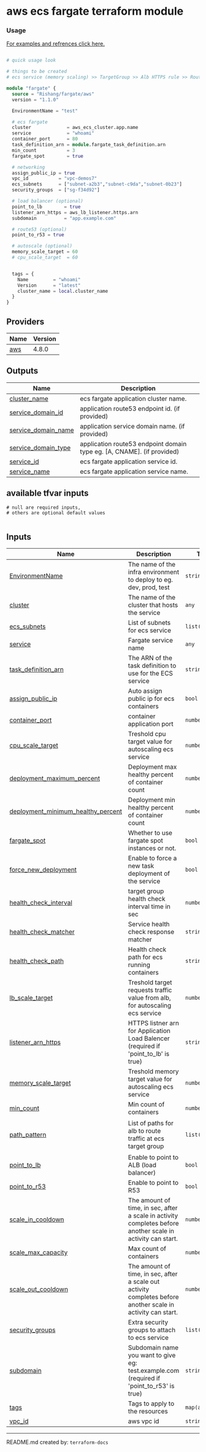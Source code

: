 <!-- BEGIN_TF_DOCS -->
# aws ecs fargate terraform module

### Usage

[For examples and refrences click here.](https://github.com/Rishang/terraform-aws-fargate/tree/main/examples)




```terraform

# quick usage look

# things to be created
# ecs service (memory scaling) >> TargetGroup >> Alb HTTPS rule >> Route53 >> app.example.com

module "fargate" {
  source = "Rishang/fargate/aws"
  version = "1.1.0"

  EnvironmentName = "test"

  # ecs fargate
  cluster             = aws_ecs_cluster.app.name
  service             = "whoami"
  container_port      = 80
  task_definition_arn = module.fargate_task_definition.arn
  min_count           = 3
  fargate_spot        = true

  # networking
  assign_public_ip = true
  vpc_id           = "vpc-demos7"
  ecs_subnets      = ["subnet-a2b3","subnet-c9da","subnet-0b23"]
  security_groups  = ["sg-f34d92"]

  # load balancer (optional)
  point_to_lb        = true
  listener_arn_https = aws_lb_listener.https.arn
  subdomain          = "app.example.com"

  # route53 (optional)
  point_to_r53 = true

  # autoscale (optional)
  memory_scale_target = 60
  # cpu_scale_target  = 60


  tags = {
    Name         = "whoami"
    Version      = "latest"
    cluster_name = local.cluster_name
  }
}
```


## Providers

| Name | Version |
|------|---------|
| <a name="provider_aws"></a> [aws](#provider\_aws) | 4.8.0 |

## Outputs

| Name | Description |
|------|-------------|
| <a name="output_cluster_name"></a> [cluster\_name](#output\_cluster\_name) | ecs fargate application cluster name. |
| <a name="output_service_domain_id"></a> [service\_domain\_id](#output\_service\_domain\_id) | application route53 endpoint id. (if provided) |
| <a name="output_service_domain_name"></a> [service\_domain\_name](#output\_service\_domain\_name) | application service domain name. (if provided) |
| <a name="output_service_domain_type"></a> [service\_domain\_type](#output\_service\_domain\_type) | application route53 endpoint domain type eg. [A, CNAME]. (if provided) |
| <a name="output_service_id"></a> [service\_id](#output\_service\_id) | ecs fargate application service id. |
| <a name="output_service_name"></a> [service\_name](#output\_service\_name) | ecs fargate application service name. |

## available tfvar inputs

```hcl
# null are required inputs,
# others are optional default values


```

## Inputs

| Name | Description | Type | Default | Required |
|------|-------------|------|---------|:--------:|
| <a name="input_EnvironmentName"></a> [EnvironmentName](#input\_EnvironmentName) | The name of the infra environment to deploy to eg. dev, prod, test | `string` | n/a | yes |
| <a name="input_cluster"></a> [cluster](#input\_cluster) | The name of the cluster that hosts the service | `any` | n/a | yes |
| <a name="input_ecs_subnets"></a> [ecs\_subnets](#input\_ecs\_subnets) | List of subnets for ecs service | `list(string)` | n/a | yes |
| <a name="input_service"></a> [service](#input\_service) | Fargate service name | `any` | n/a | yes |
| <a name="input_task_definition_arn"></a> [task\_definition\_arn](#input\_task\_definition\_arn) | The ARN of the task definition to use for the ECS service | `string` | n/a | yes |
| <a name="input_assign_public_ip"></a> [assign\_public\_ip](#input\_assign\_public\_ip) | Auto assign public ip for ecs containers | `bool` | `false` | no |
| <a name="input_container_port"></a> [container\_port](#input\_container\_port) | container application port | `number` | `-1` | no |
| <a name="input_cpu_scale_target"></a> [cpu\_scale\_target](#input\_cpu\_scale\_target) | Treshold cpu target value for autoscaling ecs service | `number` | `-1` | no |
| <a name="input_deployment_maximum_percent"></a> [deployment\_maximum\_percent](#input\_deployment\_maximum\_percent) | Deployment max healthy percent of container count | `number` | `200` | no |
| <a name="input_deployment_minimum_healthy_percent"></a> [deployment\_minimum\_healthy\_percent](#input\_deployment\_minimum\_healthy\_percent) | Deployment min healthy percent of container count | `number` | `100` | no |
| <a name="input_fargate_spot"></a> [fargate\_spot](#input\_fargate\_spot) | Whether to use fargate spot instances or not. | `bool` | `false` | no |
| <a name="input_force_new_deployment"></a> [force\_new\_deployment](#input\_force\_new\_deployment) | Enable to force a new task deployment of the service | `bool` | `false` | no |
| <a name="input_health_check_interval"></a> [health\_check\_interval](#input\_health\_check\_interval) | target group health check interval time in sec | `number` | `20` | no |
| <a name="input_health_check_matcher"></a> [health\_check\_matcher](#input\_health\_check\_matcher) | Service health check response matcher | `string` | `"200,202"` | no |
| <a name="input_health_check_path"></a> [health\_check\_path](#input\_health\_check\_path) | Health check path for ecs running containers | `string` | `"/"` | no |
| <a name="input_lb_scale_target"></a> [lb\_scale\_target](#input\_lb\_scale\_target) | Treshold target requests traffic value from alb, for autoscaling ecs service | `number` | `-1` | no |
| <a name="input_listener_arn_https"></a> [listener\_arn\_https](#input\_listener\_arn\_https) | HTTPS listner arn for Application Load Balencer (required if 'point\_to\_lb' is true) | `string` | `""` | no |
| <a name="input_memory_scale_target"></a> [memory\_scale\_target](#input\_memory\_scale\_target) | Treshold memory target value for autoscaling ecs service | `number` | `-1` | no |
| <a name="input_min_count"></a> [min\_count](#input\_min\_count) | Min count of containers | `number` | `1` | no |
| <a name="input_path_pattern"></a> [path\_pattern](#input\_path\_pattern) | List of paths for alb to route traffic at ecs target group | `list(string)` | <pre>[<br>  "/",<br>  "/*"<br>]</pre> | no |
| <a name="input_point_to_lb"></a> [point\_to\_lb](#input\_point\_to\_lb) | Enable to point to ALB (load balancer) | `bool` | `false` | no |
| <a name="input_point_to_r53"></a> [point\_to\_r53](#input\_point\_to\_r53) | Enable to point to R53 | `bool` | `false` | no |
| <a name="input_scale_in_cooldown"></a> [scale\_in\_cooldown](#input\_scale\_in\_cooldown) | The amount of time, in sec, after a scale in activity completes before another scale in activity can start. | `number` | `250` | no |
| <a name="input_scale_max_capacity"></a> [scale\_max\_capacity](#input\_scale\_max\_capacity) | Max count of containers | `number` | `20` | no |
| <a name="input_scale_out_cooldown"></a> [scale\_out\_cooldown](#input\_scale\_out\_cooldown) | The amount of time, in sec, after a scale out activity completes before another scale in activity can start. | `number` | `250` | no |
| <a name="input_security_groups"></a> [security\_groups](#input\_security\_groups) | Extra security groups to attach to ecs service | `list(string)` | `[]` | no |
| <a name="input_subdomain"></a> [subdomain](#input\_subdomain) | Subdomain name you want to give eg: test.example.com (required if 'point\_to\_r53' is true) | `string` | `""` | no |
| <a name="input_tags"></a> [tags](#input\_tags) | Tags to apply to the resources | `map(any)` | `{}` | no |
| <a name="input_vpc_id"></a> [vpc\_id](#input\_vpc\_id) | aws vpc id | `string` | `""` | no |

---
README.md created by: `terraform-docs`
<!-- END_TF_DOCS -->